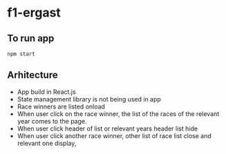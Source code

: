 # f1-ergast
## To run app 
    npm start

## Arhitecture

- App build in React.js
- State management library is not being used in app
- Race winners are listed onload
- When user click on the race winner, the list of the races of the relevant year comes to the page.
- When user click header of list or relevant years header list hide
- When user click another race winner, other list of race list close and relevant one display,


